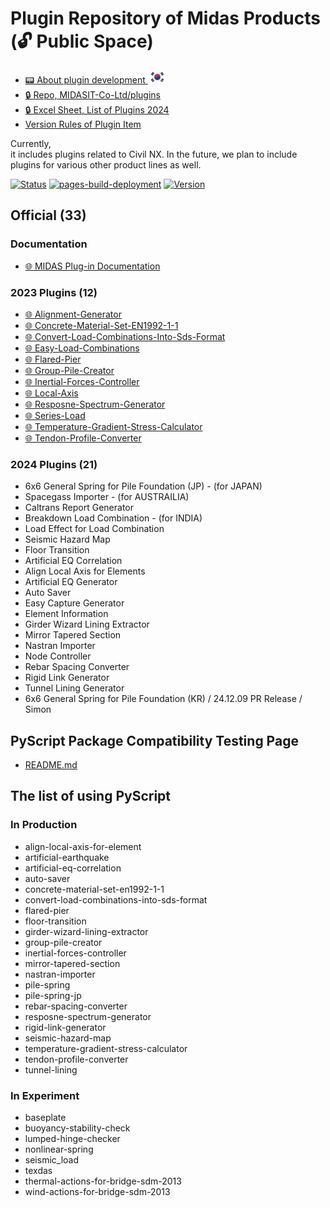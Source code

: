 # Plugin Repository of Midas Products (🔓 Public Space)

- [📟 About plugin development ![SOUTH KOREA](/assets/flag-kr.svg)](/README.plugin-kr.md)
- [🔒 Repo, MIDASIT-Co-Ltd/plugins](https://bitbucket.org/mit_dev/rpm-plugins/)
- [🔒 Excel Sheet, List of Plugins 2024](https://midasinfra-my.sharepoint.com/:x:/g/personal/kh1012_midasit_com/Ed9FhcqA7AFBnLYfn7LX1k0B_Gm43YXmQEQZrP5nsEvIZA?e=PbccWH)
- [Version Rules of Plugin Item](https://midasitdev.atlassian.net/l/cp/Tm6dAmBA)

Currently,  
it includes plugins related to Civil NX. In the future, we plan to include plugins for various other product lines as well.

[![Status](https://img.shields.io/badge/status-active-brightgreen)](https://github.com/midasit-dev/plugins)
[![pages-build-deployment](https://github.com/midasit-dev/plugintest/actions/workflows/pages/pages-build-deployment/badge.svg?branch=main)](https://github.com/midasit-dev/plugintest/actions/workflows/pages/pages-build-deployment)
[![Version](https://img.shields.io/badge/version-1.0.0-blue)](https://github.com/midasit-dev/plugins)

## Official (33)

### Documentation

- [🌐 MIDAS Plug-in Documentation](https://support.midasuser.com/hc/en-us/articles/35639730101529-Plug-in-Online-Manual)

### 2023 Plugins (12)

- [🌐 Alignment-Generator](https://midasit-dev.github.io/plugins/alignment-generator)
- [🌐 Concrete-Material-Set-EN1992-1-1](https://midasit-dev.github.io/plugins/concrete-material-set-en1992-1-1)
- [🌐 Convert-Load-Combinations-Into-Sds-Format](https://midasit-dev.github.io/plugins/convert-load-combinations-into-sds-format)
- [🌐 Easy-Load-Combinations](https://midasit-dev.github.io/plugins/easy-load-combinations)
- [🌐 Flared-Pier](https://midasit-dev.github.io/plugins/flared-pier)
- [🌐 Group-Pile-Creator](https://midasit-dev.github.io/plugins/group-pile-creator)
- [🌐 Inertial-Forces-Controller](https://midasit-dev.github.io/plugins/inertial-forces-controller)
- [🌐 Local-Axis](https://midasit-dev.github.io/plugins/local-axis)
- [🌐 Resposne-Spectrum-Generator](https://midasit-dev.github.io/plugins/resposne-spectrum-generator)
- [🌐 Series-Load](https://midasit-dev.github.io/plugins/series-load)
- [🌐 Temperature-Gradient-Stress-Calculator](https://midasit-dev.github.io/plugins/temperature-gradient-stress-calculator)
- [🌐 Tendon-Profile-Converter](https://midasit-dev.github.io/plugins/tendon-profile-converter)

### 2024 Plugins (21)

- 6x6 General Spring for Pile Foundation (JP) - (for JAPAN)
- Spacegass Importer - (for AUSTRAILIA)
- Caltrans Report Generator
- Breakdown Load Combination - (for INDIA)
- Load Effect for Load Combination
- Seismic Hazard Map
- Floor Transition
- Artificial EQ Correlation
- Align Local Axis for Elements
- Artificial EQ Generator
- Auto Saver
- Easy Capture Generator
- Element Information
- Girder Wizard Lining Extractor
- Mirror Tapered Section
- Nastran Importer
- Node Controller
- Rebar Spacing Converter
- Rigid Link Generator
- Tunnel Lining Generator
- 6x6 General Spring for Pile Foundation (KR) / 24.12.09 PR Release / Simon

## PyScript Package Compatibility Testing Page

- [README.md](https://github.com/midasit-dev/plugins/tree/main/test/pyscript-available-packages-check)

## The list of using PyScript

### In Production
- align-local-axis-for-element
- artificial-earthquake
- artificial-eq-correlation
- auto-saver
- concrete-material-set-en1992-1-1
- convert-load-combinations-into-sds-format
- flared-pier
- floor-transition
- girder-wizard-lining-extractor
- group-pile-creator
- inertial-forces-controller
- mirror-tapered-section
- nastran-importer
- pile-spring
- pile-spring-jp
- rebar-spacing-converter
- resposne-spectrum-generator
- rigid-link-generator
- seismic-hazard-map
- temperature-gradient-stress-calculator
- tendon-profile-converter
- tunnel-lining

### In Experiment
- baseplate
- buoyancy-stability-check
- lumped-hinge-checker
- nonlinear-spring
- seismic_load
- texdas
- thermal-actions-for-bridge-sdm-2013
- wind-actions-for-bridge-sdm-2013

